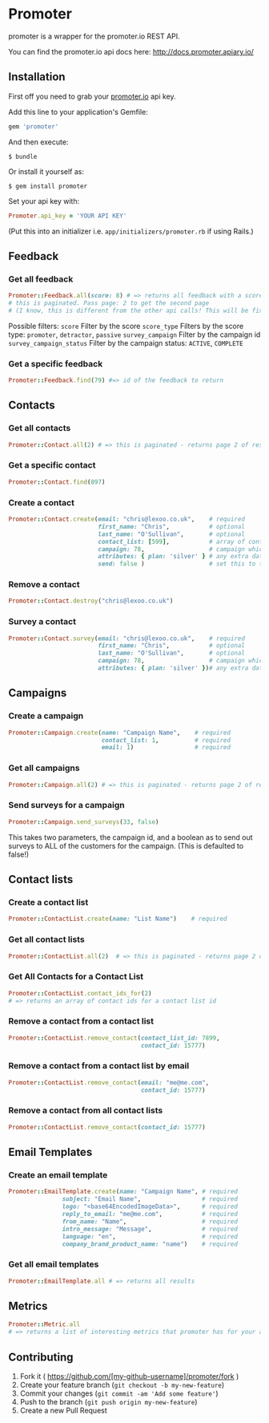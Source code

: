 # Promoter

promoter is a wrapper for the promoter.io REST API.

You can find the promoter.io api docs here: http://docs.promoter.apiary.io/

## Installation

First off you need to grab your [promoter.io](http://www.promoter.io) api key.

Add this line to your application's Gemfile:

```ruby
gem 'promoter'
```

And then execute:

    $ bundle

Or install it yourself as:

    $ gem install promoter

Set your api key with:
```ruby
Promoter.api_key = 'YOUR API KEY'
```
(Put this into an initializer i.e. ```app/initializers/promoter.rb``` if using Rails.)

## Feedback
### Get all feedback

```ruby
Promoter::Feedback.all(score: 8) # => returns all feedback with a score of 8
# this is paginated. Pass page: 2 to get the second page 
# (I know, this is different from the other api calls! This will be fixed in later versions)
```

Possible filters:
  ```score```                    Filter by the score
  ```score_type```               Filters by the score type: ```promoter```, ```detractor```, ```passive```
  ```survey_campaign```          Filter by the campaign id
  ```survey_campaign_status```   Filter by the campaign status: ```ACTIVE```, ```COMPLETE```

### Get a specific feedback

```ruby
Promoter::Feedback.find(79) #=> id of the feedback to return
```

## Contacts

### Get all contacts

```ruby
Promoter::Contact.all(2) # => this is paginated - returns page 2 of results
```

### Get a specific contact

```ruby
Promoter::Contact.find(897)
```

### Create a contact

```ruby
Promoter::Contact.create(email: "chris@lexoo.co.uk",    # required
                         first_name: "Chris",           # optional
                         last_name: "O'Sullivan",       # optional
                         contact_list: [599],           # array of contact list ids to add to
                         campaign: 78,                  # campaign which this belongs to
                         attributes: { plan: 'silver' } # any extra data you want to add to the contact
                         send: false )                  # set this to true to send the NPS immediately
```

### Remove a contact

```ruby
Promoter::Contact.destroy("chris@lexoo.co.uk")
```

### Survey a contact

```ruby
Promoter::Contact.survey(email: "chris@lexoo.co.uk",    # required
                         first_name: "Chris",           # optional
                         last_name: "O'Sullivan",       # optional
                         campaign: 78,                  # campaign which this belongs to
                         attributes: { plan: 'silver' })# any extra data you want to add to the contact
```

## Campaigns
### Create a campaign

```ruby
Promoter::Campaign.create(name: "Campaign Name",    # required
                          contact_list: 1,          # required
                          email: 1)                 # required
```

### Get all campaigns

```ruby
Promoter::Campaign.all(2) # => this is paginated - returns page 2 of results
```

### Send surveys for a campaign

```ruby
Promoter::Campaign.send_surveys(33, false)
```

This takes two parameters, the campaign id, and a boolean as to send out surveys to ALL of the customers for the campaign. (This is defaulted to false!)

## Contact lists
### Create a contact list

```ruby
Promoter::ContactList.create(name: "List Name")    # required
```

### Get all contact lists

```ruby
Promoter::ContactList.all(2)  # => this is paginated - returns page 2 of results
```

### Get All Contacts for a Contact List

```ruby
Promoter::ContactList.contact_ids_for(2)  
# => returns an array of contact ids for a contact list id
```

### Remove a contact from a contact list

```ruby
Promoter::ContactList.remove_contact(contact_list_id: 7899,
                                     contact_id: 15777)  
```

### Remove a contact from a contact list by email

```ruby
Promoter::ContactList.remove_contact(email: "me@me.com",
                                     contact_id: 15777)  
```

### Remove a contact from all contact lists

```ruby
Promoter::ContactList.remove_contact(contact_id: 15777)  
```

## Email Templates
### Create an email template

```ruby
Promoter::EmailTemplate.create(name: "Campaign Name", # required
               subject: "Email Name",                 # required
               logo: "<base64EncodedImageData>",      # required
               reply_to_email: "me@me.com",           # required
               from_name: "Name",                     # required
               intro_message: "Message",              # required
               language: "en",                        # required
               company_brand_product_name: "name")    # required
```

### Get all email templates

```ruby
Promoter::EmailTemplate.all # => returns all results
```

## Metrics

```ruby
Promoter::Metric.all
# => returns a list of interesting metrics that promoter has for your account
```

## Contributing

1. Fork it ( https://github.com/[my-github-username]/promoter/fork )
2. Create your feature branch (`git checkout -b my-new-feature`)
3. Commit your changes (`git commit -am 'Add some feature'`)
4. Push to the branch (`git push origin my-new-feature`)
5. Create a new Pull Request
